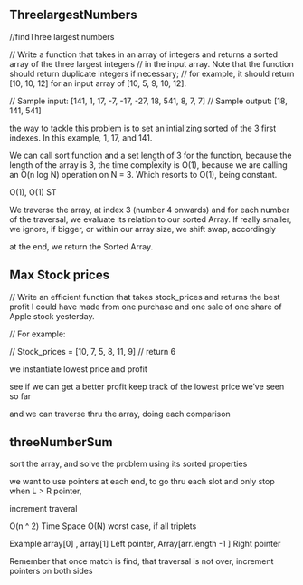 ## ThreelargestNumbers

//findThree largest numbers 

// Write a function that takes in an array of integers and returns a sorted array of the three largest integers 
// in the input array. Note that the function should return duplicate integers if necessary; 
// for example, it should return [10, 10, 12] for an input array of [10, 5, 9, 10, 12].


// Sample input: [141, 1, 17, -7, -17, -27, 18, 541, 8, 7, 7]
// Sample output: [18, 141, 541]

the way to tackle this problem is to set an intializing sorted of the 3 first indexes. 
In this example, 1, 17, and 141. 

We can call sort function and a set length of 3 for the function, because the length of the array is 3, 
the time complexity is O(1), because we are calling an O(n log N) operation on  N = 3. 
Which resorts to O(1), being constant. 

O(1), O(1) ST

We traverse the array, at index 3 (number 4 onwards) and for each number of the traversal, we evaluate its relation to 
our sorted Array. If really smaller, we ignore, if bigger, or within our array size, we shift swap, accordingly 

at the end, we return the Sorted Array. 


## Max Stock prices 

// Write an efficient function that takes stock_prices and returns the best profit I could have made from one purchase and one sale of one share of Apple stock yesterday.

// For example:

// Stock_prices = [10, 7, 5, 8, 11, 9]
// return 6


we instantiate lowest price and profit 

see if we can get a better profit
keep track of the lowest price we’ve seen so far

and we can traverse thru the array, doing each comparison

## threeNumberSum

sort the array, and solve the problem using its sorted properties

we want to use pointers at each end, to go thru each slot and only stop when L > R pointer, 

increment traveral 

O(n ^ 2) Time
Space O(N) worst case, if all triplets

Example array[0] , array[1] Left pointer, Array[arr.length -1 ] Right pointer

Remember that once match is find, that traversal is not over, increment pointers on both sides





